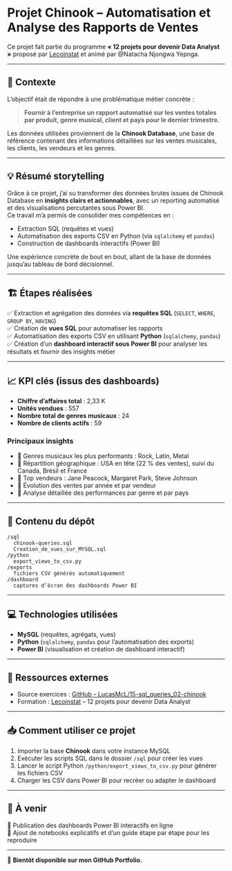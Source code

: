 
# Projet Chinook – Automatisation et Analyse des Rapports de Ventes

Ce projet fait partie du programme **« 12 projets pour devenir Data Analyst »** proposé par [Lecoinstat](https://lecoinstat.com/) et animé par @Natacha Njongwa Yepnga.

---

## 📌 Contexte

L’objectif était de répondre à une problématique métier concrète :  
> **Fournir à l’entreprise un rapport automatisé sur les ventes totales par produit, genre musical, client et pays pour le dernier trimestre.**

Les données utilisées proviennent de la **Chinook Database**, une base de référence contenant des informations détaillées sur les ventes musicales, les clients, les vendeurs et les genres.

---

## 💡 Résumé storytelling

Grâce à ce projet, j’ai su transformer des données brutes issues de Chinook Database en **insights clairs et actionnables**, avec un reporting automatisé et des visualisations percutantes sous Power BI.  
Ce travail m’a permis de consolider mes compétences en :
- Extraction SQL (requêtes et vues)
- Automatisation des exports CSV en Python (via `sqlalchemy` et `pandas`)
- Construction de dashboards interactifs (Power BI)  

Une expérience concrète de bout en bout, allant de la base de données jusqu’au tableau de bord décisionnel.

---

## 🏗️ Étapes réalisées

✅ Extraction et agrégation des données via **requêtes SQL** (`SELECT`, `WHERE`, `GROUP BY`, `HAVING`)  
✅ Création de **vues SQL** pour automatiser les rapports  
✅ Automatisation des exports CSV en utilisant **Python** (`sqlalchemy`, `pandas`)  
✅ Création d’un **dashboard interactif sous Power BI** pour analyser les résultats et fournir des insights métier

---

## 📈 KPI clés (issus des dashboards)

- **Chiffre d’affaires total** : 2,33 K  
- **Unités vendues** : 557  
- **Nombre total de genres musicaux** : 24  
- **Nombre de clients actifs** : 59  

### Principaux insights
- 📌 Genres musicaux les plus performants : Rock, Latin, Metal  
- 📌 Répartition géographique : USA en tête (22 % des ventes), suivi du Canada, Brésil et France  
- 📌 Top vendeurs : Jane Peacock, Margaret Park, Steve Johnson  
- 📌 Évolution des ventes par année et par vendeur  
- 📌 Analyse détaillée des performances par genre et par pays

---

## 📂 Contenu du dépôt

```
/sql
  chinook-queries.sql
  Creation_de_vues_sur_MYSQL.sql
/python
  export_views_to_csv.py
/exports
  fichiers CSV générés automatiquement
/dashboard
  captures d’écran des dashboards Power BI
```

---

## 💻 Technologies utilisées

- **MySQL** (requêtes, agrégats, vues)  
- **Python** (`sqlalchemy`, `pandas` pour l’automatisation des exports)  
- **Power BI** (visualisation et création de dashboard interactif)

---

## 🔗 Ressources externes

- Source exercices : [GitHub – LucasMcL/15-sql_queries_02-chinook](https://github.com/LucasMcL/15-sql_queries_02-chinook)  
- Formation : [Lecoinstat](https://lecoinstat.com/) – 12 projets pour devenir Data Analyst

---

## 📥 Comment utiliser ce projet

1. Importer la base **Chinook** dans votre instance MySQL  
2. Exécuter les scripts SQL dans le dossier `/sql` pour créer les vues  
3. Lancer le script Python `/python/export_views_to_csv.py` pour générer les fichiers CSV  
4. Charger les CSV dans Power BI pour recréer ou adapter le dashboard

---

## 🚀 À venir

🔧 Publication des dashboards Power BI interactifs en ligne  
🔧 Ajout de notebooks explicatifs et d’un guide étape par étape pour les reproduire

---

📌 **Bientôt disponible sur mon GitHub Portfolio.**
